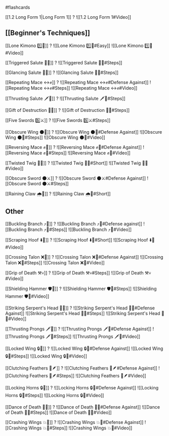 #flashcards 

[[1.2 Long Form 1|Long Form 1]]
?
![[1.2 Long Form 1#Video]]
<!--SR:!2024-11-21,37,209-->

## [[Beginner's Techniques]]

[[Lone Kimono 1️⃣👘]]
?
![[Lone Kimono 1️⃣👘#Easy]]
![[Lone Kimono 1️⃣👘#Video]]
<!--SR:!2025-04-13,345,251-->

[[Triggered Salute 🔫🫡]]
?
![[Triggered Salute 🔫🫡#Steps]]
<!--SR:!2024-12-06,267,248-->

[[Glancing Salute 👀🫡]]
?
![[Glancing Salute 👀🫡#Steps]]
<!--SR:!2025-01-27,142,168-->

[[Repeating Mace ↔️✊]]
?
![[Repeating Mace ↔️✊#Defense Against]]
![[Repeating Mace ↔️✊#Steps]]
![[Repeating Mace ↔️✊#Video]]
<!--SR:!2025-04-04,184,183-->

[[Thrusting Salute 🗡️🫡]]
?
![[Thrusting Salute 🗡️🫡#Steps]]
<!--SR:!2024-10-31,45,148-->

[[Gift of Destruction 🎁💥]]
?
![[Gift of Destruction 🎁💥#Steps]]
<!--SR:!2026-08-15,726,308-->

[[Five Swords 5️⃣⚔️]]
?
![[Five Swords 5️⃣⚔️#Steps]]
<!--SR:!2025-08-26,463,288-->

[[Obscure Wing 🌑🪽]]
?
![[Obscure Wing 🌑🪽#Defense Against]]
![[Obscure Wing 🌑🪽#Steps]]
![[Obscure Wing 🌑🪽#Video]]
<!--SR:!2024-10-26,15,194-->

[[Reversing Mace ✊🔄]]
?
![[Reversing Mace ✊🔄#Defense Against]]
![[Reversing Mace ✊🔄#Steps]]
![[Reversing Mace ✊🔄#Video]]
<!--SR:!2025-08-28,316,223-->

[[Twisted Twig 🔀🌿]]
?
![[Twisted Twig 🔀🌿#Short]]
![[Twisted Twig 🔀🌿#Video]]
<!--SR:!2024-11-05,11,130-->

[[Obscure Sword 🌑⚔️]]
?
![[Obscure Sword 🌑⚔️#Defense Against]]
![[Obscure Sword 🌑⚔️#Steps]]
<!--SR:!2024-11-12,21,130-->

[[Raining Claw 🌧️🐯]]
?
![[Raining Claw 🌧️🐯#Short]]
<!--SR:!2025-10-28,492,271-->

## Other

[[Buckling Branch ⤴️🌳]]
?
![[Buckling Branch ⤴️🌳#Defense against]]
![[Buckling Branch ⤴️🌳#Steps]]
![[Buckling Branch ⤴️🌳#Video]]
<!--SR:!2024-11-02,37,150-->

[[Scraping Hoof ⬇️🐎]]
?
![[Scraping Hoof ⬇️🐎#Short]]
![[Scraping Hoof ⬇️🐎#Video]]
<!--SR:!2024-11-15,47,213-->

[[Crossing Talon ❌🦅]]
?
![[Crossing Talon ❌🦅#Defense Against]]
![[Crossing Talon ❌🦅#Steps]]
![[Crossing Talon ❌🦅#Video]]
<!--SR:!2024-11-04,10,130-->

[[Grip of Death ⚒️💀]]
?
![[Grip of Death ⚒️💀#Steps]]
![[Grip of Death ⚒️💀#Video]]
<!--SR:!2025-04-13,209,233-->

[[Shielding Hammer 🛡️🔨]]
?
![[Shielding Hammer 🛡️🔨#Steps]]
![[Shielding Hammer 🛡️🔨#Video]]
<!--SR:!2024-11-08,43,150-->

[[Striking Serpent's Head 🎳🐍]]
?
![[Striking Serpent's Head 🎳🐍#Defense Against]]
![[Striking Serpent's Head 🎳🐍#Steps]]
![[Striking Serpent's Head 🎳🐍#Video]]
<!--SR:!2024-12-11,108,206-->

[[Thrusting Prongs 🗡️🍴]]
?
![[Thrusting Prongs 🗡️🍴#Defense Against]]
![[Thrusting Prongs 🗡️🍴#Steps]]
![[Thrusting Prongs 🗡️🍴#Video]]
<!--SR:!2024-12-25,77,204-->


[[Locked Wing 🔒🪽]]
?
![[Locked Wing 🔒🪽#Defense Against]]
![[Locked Wing 🔒🪽#Steps]]
![[Locked Wing 🔒🪽#Video]]
<!--SR:!2024-11-10,39,165-->

[[Clutching Feathers 👐🪶]]
?
![[Clutching Feathers 👐🪶#Defense Against]]
![[Clutching Feathers 👐🪶#Steps]]
![[Clutching Feathers 👐🪶#Video]]
<!--SR:!2024-11-08,26,141-->

[[Locking Horns 🔒🦌]]
?
![[Locking Horns 🔒🦌#Defense Against]]
![[Locking Horns 🔒🦌#Steps]]
![[Locking Horns 🔒🦌#Video]]
<!--SR:!2024-11-23,46,179-->

[[Dance of Death 💃💀]]
?
![[Dance of Death 💃💀#Defense Against]]
![[Dance of Death 💃💀#Steps]]
![[Dance of Death 💃💀#Video]]
<!--SR:!2024-10-26,46,179-->

[[Crashing Wings 💥🪽]]
?
![[Crashing Wings 💥🪽#Defense Against]]
![[Crashing Wings 💥🪽#Steps]]
![[Crashing Wings 💥🪽#Video]]
<!--SR:!2024-11-02,9,139-->

